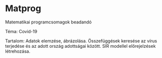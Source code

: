 # Matprog
Matematikai programcsomagok beadandó

Téma: Covid-19

Tartalom: Adatok elemzése, ábrázolása. Összefüggések keresése az vírus terjedése és az adott ország adottságai között. SIR modellel előrejelzések létrehozása.
